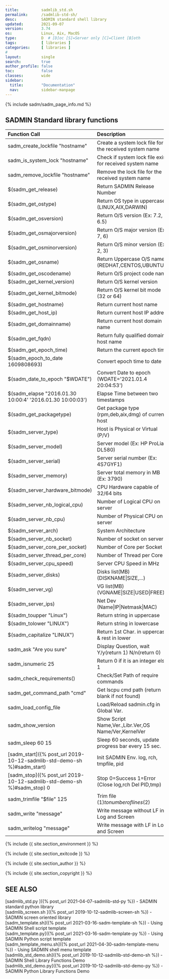 ```yaml
---
title:          sadmlib_std.sh
permalink:      /sadmlib-std-sh/
desc:           SADMIN standard shell library
updated:        2021-09-07
version:        3.74
os:             Linux, Aix, MacOS
type:           D  # [D]oc [S]=Server only [C]=Client [B]oth
tags:           [ libraries ] 
categories:     [ libraries ] 
#
layout:         single
search:         true
author_profile: false
toc:            false
classes:        wide
sidebar:
  title:        "Documentation"
  nav:          sidebar-manpage
---
```



{% include sadm/sadm_page_info.md %}


## SADMIN Standard library functions

| Function Call |   Description |  Return value example | 
| :---  | :--- | :---  |
| sadm_create_lockfile "hostname"           | Create a system lock file for the received system name| 0=OK 1=Error |
| sadm_is_system_lock  "hostname"           | Check if system lock file exist for received system name| =Not Lock 1=Lock |
| sadm_remove_lockfile "hostname"           | Remove the lock file for the received system name     | 0=OK 1=Error |
| $(sadm_get_release)                       | Return SADMIN Release Number                          | 1.2.9 |
| $(sadm_get_ostype)                        | Return OS type in uppercase (LINUX,AIX,DARWIN)        |  LINUX |
| $(sadm_get_osversion)                     | Return O/S version (Ex: 7.2, 6.5)                     | 7.9.2009 |
| $(sadm_get_osmajorversion)                | Return O/S major version (Ex 7, 6)                    |  7 |
| $(sadm_get_osminorversion)                | Return O/S minor version (Ex 2, 3)                    |  9  |
| $(sadm_get_osname)                        | Return Uppercase O/S name (REDHAT,CENTOS,UBUNTU,..)   |  CENTOS |
| $(sadm_get_oscodename)                    | Return O/S project code name                          | focal |
| $(sadm_get_kernel_version)                | Return O/S kernel version                             | 5.4.0-58-generic |
| $(sadm_get_kernel_bitmode)                | Return O/S kernel bit mode (32 or 64)                 |  64 |
| $(sadm_get_hostname)                      | Return current host name                              | imac |
| $(sadm_get_host_ip)                       | Return current host IP address                        | 192.168.1.8 |
| $(sadm_get_domainname)                    | Return current host domain name                       | maison.ca |
| $(sadm_get_fqdn)                          | Return fully qualified domain host name               | imac.maison.ca |
| $(sadm_get_epoch_time)                    | Return the current epoch time                         | 1609808693 |
| $(sadm_epoch_to_date 1609808693)          | Convert epoch time to date                            | 2021.01.4 20:04:53 |
| $(sadm_date_to_epoch "$WDATE")            | Convert Date to epoch (WDATE='2021.01.4 20:04:53')    | 1609808693
| $(sadm_elapse "2016.01.30 10:00:4' '2016.01.30 10:00:03') | Elapse Time between two timestamps    | 00:00:41 |
| $(sadm_get_packagetype)                   | Get package type (rpm,deb,aix,dmg) of current host    | deb |
| $(sadm_server_type)                       | Host is Physical or Virtual (P/V)                     | P |
| $(sadm_server_model)                      | Server model (Ex: HP ProLiant DL580)                  | iMac12,2 | 
| $(sadm_server_serial)                     |  Server serial number (Ex: 4S7GYF1)                   |  Not |
| $(sadm_server_memory)                     | Server total memory in MB (Ex: 3790)                  | 11959 |
| $(sadm_server_hardware_bitmode)           | CPU Hardware capable of 32/64 bits                    | 64 |
| $(sadm_server_nb_logical_cpu)             | Number of Logical CPU on server                       | 4 |
| $(sadm_server_nb_cpu)                     | Number of Physical CPU on server                      | 1 |
| $(sadm_server_arch)                       | System Architecture                                   |x86_64 |
| $(sadm_server_nb_socket)                  | Number of socket on server                            |  1 |
| $(sadm_server_core_per_socket)            | Number of Core per Socket                             | 4 |
| $(sadm_server_thread_per_core)            | Number of Thread per Core                             | 1 |
| $(sadm_server_cpu_speed)                  | Server CPU Speed in MHz                               | 2093 |
| $(sadm_server_disks)                      | Disks list(MB) (DISKNAME\|SIZE,...)                   | sda\|1024000 |
| $(sadm_server_vg)                         | VG list(MB) (VGNAME\|SIZE\|USED\|FREE)                | rootvg\|476426\|466002\|10424 | 
| $(sadm_server_ips)                        | Net Dev (Name\|IP\|Netmask\|MAC)                      | eth0\|192.168.1.8\|255.255.255.0\|c8:2a:14:3b:59:a1 |
| $(sadm_toupper "Linux")                   | Return string in uppercase                            | LINUX |
| $(sadm_tolower "LINUX")                   | Return string in lowercase                            | linux | 
| $(sadm_capitalize "LINUX")                | Return 1st Char. in uppercase & rest in lower         | Linux |
| sadm_ask "Are you sure"                   | Display Question, wait Y/y(return 1) N/n(return 0)    | 1 |
| sadm_isnumeric 25                         | Return 0 if it is an integer else 1                   | 0 |
| sadm_check_requirements()                 | Check/Set Path of require commands                    | 0=OK or 1=Error |
| sadm_get_command_path "cmd"               | Get lscpu cmd path (return blank if not found)        | wlscpu=$(sadm_get_command_path "lscpu") |
| sadm_load_config_file                     | Load/Reload sadmin.cfg in Global Var.                 | Exit if fail |
| sadm_show_version                         | Show Script Name,Ver.,Libr.Ver,OS Name/Ver,KernelVer  | Used for script -v arg. |
| sadm_sleep 60 15                          | Sleep 60 seconds, update progress bar every 15 sec.   | 0...15...30...45...60 |
| [sadm_start]({% post_url 2019-10-12-sadmlib-std-demo-sh %}#sadm_start) | Init SADMIN Env. log, rch, tmpfile, pid | Exit if fail |
| [sadm_stop]({% post_url 2019-10-12-sadmlib-std-demo-sh %}#sadm_stop) 0 | Stop 0=Success 1=Error (Close log,rch Del PID,tmp) | 0 or 1 |
| sadm_trimfile "$file" 125                 | Trim file ($1) to number of lines ($2)                | sadm_trimfile "test.log" 125 |
| sadm_write "message"                      | Write message without LF in Log and Screen            | message  |
| sadm_writelog "message"                   | Write message with LF in Log and Screen               | message\n  |



{% include {{ site.section_environment }} %}

{% include {{ site.section_exitcode    }} %}

{% include {{ site.section_author      }} %}

{% include {{ site.section_copyright   }} %}


<a id="seealso"></a>
## SEE ALSO

[sadmlib_std.py ]({% post_url 2021-04-07-sadmlib-std-py %}) - SADMIN standard python library  
[sadmlib_screen.sh ]({% post_url 2019-10-12-sadmlib-screen-sh %}) - SADMIN screen oriented library  
[sadm_template.sh]({% post_url 2021-03-16-sadm-template-sh %}) - Using SADMIN Shell script template   
[sadm_template.py]({% post_url 2021-03-16-sadm-template-py %}) - Using SADMIN Python script template    
[sadm_template_menu.sh]({% post_url 2021-04-30-sadm-template-menu %}) - Using SADMIN shell menu template   
[sadmlib_std_demo.sh]({% post_url 2019-10-12-sadmlib-std-demo-sh %}) - SADMIN Shell Library Functions Demo   
[sadmlib_std_demo.py]({% post_url 2019-10-12-sadmlib-std-demo-py %}) - SADMIN Python Library Functions Demo  


